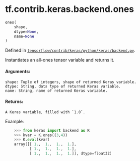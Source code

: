 <div itemscope itemtype="http://developers.google.com/ReferenceObject">
<meta itemprop="name" content="tf.contrib.keras.backend.ones" />
</div>

# tf.contrib.keras.backend.ones

``` python
ones(
    shape,
    dtype=None,
    name=None
)
```



Defined in [`tensorflow/contrib/keras/python/keras/backend.py`](https://www.tensorflow.org/code/tensorflow/contrib/keras/python/keras/backend.py).

Instantiates an all-ones tensor variable and returns it.

#### Arguments:

    shape: Tuple of integers, shape of returned Keras variable.
    dtype: String, data type of returned Keras variable.
    name: String, name of returned Keras variable.


#### Returns:

    A Keras variable, filled with `1.0`.

Example:
```python
    >>> from keras import backend as K
    >>> kvar = K.ones((3,4))
    >>> K.eval(kvar)
    array([[ 1.,  1.,  1.,  1.],
           [ 1.,  1.,  1.,  1.],
           [ 1.,  1.,  1.,  1.]], dtype=float32)
```